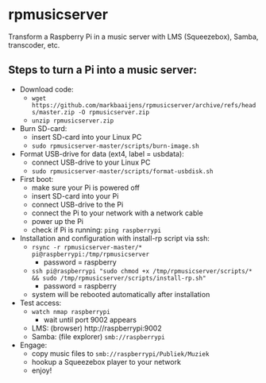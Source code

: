 # rpmusicserver
Transform a Raspberry Pi in a music server with LMS (Squeezebox), Samba, transcoder, etc.

## Steps to turn a Pi into a music server:
* Download code:
  * `wget https://github.com/markbaaijens/rpmusicserver/archive/refs/heads/master.zip -O rpmusicserver.zip`
  * `unzip rpmusicserver.zip`
* Burn SD-card:
  * insert SD-card into your Linux PC
  * `sudo rpmusicserver-master/scripts/burn-image.sh`
* Format USB-drive for data (ext4, label = usbdata):
  * connect USB-drive to your Linux PC
  * `sudo rpmusicserver-master/scripts/format-usbdisk.sh`
* First boot:
  * make sure your Pi is powered off
  * insert SD-card into your Pi
  * connect USB-drive to the Pi
  * connect the Pi to your network with a network cable 
  * power up the Pi
  * check if Pi is running: `ping raspberrypi`
* Installation and configuration with install-rp script via ssh:
  * `rsync -r rpmusicserver-master/* pi@raspberrypi:/tmp/rpmusicserver`
	  * password = raspberry  
  * `ssh pi@raspberrypi "sudo chmod +x /tmp/rpmusicserver/scripts/* && sudo /tmp/rpmusicserver/scripts/install-rp.sh"`
	  * password = raspberry
  * system will be rebooted automatically after installation
* Test access:
  * `watch nmap raspberrypi`
    * wait until port 9002 appears
  * LMS: (browser) http://raspberrypi:9002
  * Samba: (file explorer) `smb://raspberrypi`  
* Engage:
  * copy music files to `smb://raspberrypi/Publiek/Muziek`
  * hookup a Squeezebox player to your network
  * enjoy!

